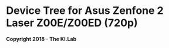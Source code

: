 Device Tree for Asus Zenfone 2 Laser Z00E/Z00ED (720p)
===========================================


**Copyright 2018 - The KI.Lab**
